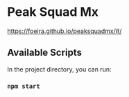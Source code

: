 # Peak Squad Mx

https://foeira.github.io/peaksquadmx/#/

## Available Scripts

In the project directory, you can run:

### `npm start`
